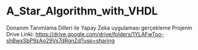 # A_Star_Algorithm_with_VHDL
Donanım Tanımlama Dilleri ile Yapay Zeka uygulaması gerçekleme
Projenin Drive Linki: https://drive.google.com/drive/folders/1YLAFwToo-shBwxSbP9zAo29Vs7dRgnZd?usp=sharing
